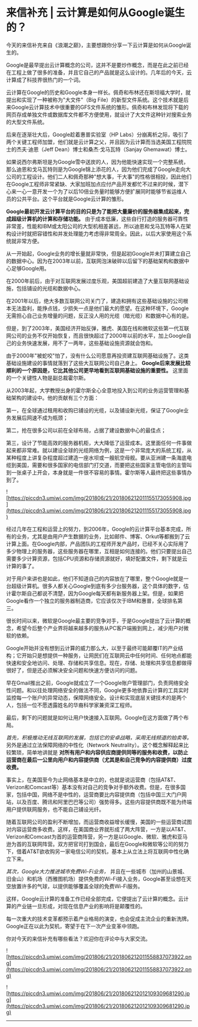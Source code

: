 # 来信补充 | 云计算是如何从Google诞生的？

今天的来信补充来自《浪潮之巅》，主要想跟你分享一下云计算是如何从Google诞生的。

Google是最早提出云计算概念的公司，这并不是要炒作概念，而是在此之前已经在工程上做了很多的准备，并且它自己的产品就是这么设计的。几年后的今天，云计算成了科技界很热门的一个词。

云计算在Google的历史和Google本身一样长。佩奇和布林还在斯坦福大学时，就提出和实现了一种被称为"大文件"（Big File）的新型文件系统。这个技术就是后来Google云计算技术中很重要的GFS文件系统的雏形。佩奇和布林发现将下载的网页存成单独文件或数据库文件都不方便使用，就设计了大文件这种针对搜索业务的大型文件系统。

后来在逐渐壮大后，Google趁着惠普实验室（HP Labs）分崩离析之际，吸引了两个关键工程师加盟，他们就是云计算之父，并且因为云计算而当选美国工程院院士的杰夫·迪恩（Jeff Dean）博士和桑杰·戈马瓦特（Sanjay Ghemawat）博士。

如果说西尔弗斯坦是为Google雪中送炭的人，因为他能快速实现一个完整系统，那么迪恩和戈马瓦特则是为Google锦上添花的人，因为他们完成了Google走向大公司的工程设计。他们二人和佩奇那种"想大事，干大事"的性格很相投，因此他们在Google工程师非常紧缺、大家加班加点应付产品开发都忙不过来的时候，潜下心来一心一意开发一个为了以后10倍业务量时能够方便扩展同时能够节省运维人员的公共平台。这个平台就是Google云计算的雏形。

 **Google最初开发云计算平台的目的只是为了能把大量廉价的服务器集成起来，完成超级计算机的计算和存储功能。** 由于成本低廉，这些自行打造的服务器可靠性非常差，性能和IBM或太阳公司的大型机相差甚远，所以迪恩和戈马瓦特等人在架构设计时就把容错性和并发处理能力考虑得非常周全。因此，以后大家使用这个系统就非常方便。

从一开始起，Google业务的增长量就非常快，但是起初Google并未打算建立自己的数据中心。因为在2003年以前，互联网泡沫破碎以后留下的基础架构和数据中心足够Google用。

在2000年前后，由于对互联网发展过度乐观，美国超前建造了大量互联网基础设施，包括铺设的光缆和数据中心。

在2001年以后，绝大多数互联网公司关门了，建造和拥有这些基础设施的公司根本无法盈利，能挣点钱，少损失一点是他们最大的愿望。在这种环境下，Google无需担心自己业务增量的问题，反正没人用的光缆（暗光缆）和数据中心有的是。

但是，到了2003年，美国经济开始反弹，雅虎、美国在线和微软这些第一代互联网公司的业务不仅开始恢复，而且很快超过了2000年以前的水平，加上Google自己的业务快速发展，用不了一两年，这些基础设施资源就会饱和。

由于2000年"被蛇咬"怕了，没有什么公司愿意再投资建互联网基础设施了。这类基础设施建设的事情就落到了这些大互联网公司自己身上。 **Google后来发展比较顺利的一个原因是，它比其他公司更早地看到互联网基础设施的重要性。** 这里面的一个关键性人物是副总裁霍尔斯。

从2003年起，大学教授出身的霍尔斯全心全意地投入到公司的业务运营管理和基础架构的建设中。他的贡献有三个方面：

第一，在全球通过租用和收购已铺设的光缆，以及铺设新光缆，保证了Google业务发展后网速不成为瓶颈；

第二，抢在很多公司以前在全球布局，占据了建设数据中心的最佳点；

第三，设计了节能高效的服务器机柜，大大降低了运营成本。这里面任何一件事做起来都非常难。就以建设全球的光缆网络为例，这是一个非常庞大的系统工程，从某种程度上讲复杂程度超过建造一座水坝或一艘航空母舰。要从亚洲建一条海底电缆到美国，需要和很多国家的电信部门打交道，而要把这些国家主管电信的主管叫到一张桌子上开会，本身就是一件很不容易的事情。霍尔斯等人最终把这些事情办到了。

![https://piccdn3.umiwi.com/img/201806/21/201806212011155173055908.jpg](https://piccdn3.umiwi.com/img/201806/21/201806212011155173055908.jpg)

经过几年在工程和运营上的努力，到2006年，Google的云计算平台基本完成，所有的业务，尤其是由用户产生数据的业务，比如邮件、博客、Orkut等都搬到了云计算上面。在Google内部，产品团队的工程师开发产品时，已经不关心实际用了多少物理上的服务器，这些服务器在哪里，互相是如何连接的。他们只要提出自己需要多少计算资源，包括CPU资源和存储资源就好，填好配置文件，剩下就是云计算的事了。

对于用户来讲也是如此，他们不知道自己的内容放在了哪里，整个Google就是一台超级计算机。很多人都关心Google到底有多少台服务器，这个具体的数字，估计霍尔斯自己都说不清楚，因为Google每天都有新服务器上架。但是，如果把Google看作一个独立的服务器制造商，它应该仅次于IBM和惠普，全球排名第三。

很长时间以来，微软是Google最主要的竞争对手，于是Google提出了云计算的概念，希望今后整个产业界将越来越多的服务从PC客户端搬到网上，减少用户对微软的依赖。

Google开始并没有想到云计算的威力那么大，以至于最终可能颠覆IT的产业结构；它开始只是想提供一种服务，让网民们在互联网云中任何时间、任何地点都能快速和安全地访问、处理、存储和共享信息。现在，存储、处理和共享信息都做得很好了，但是还必须解决安全问题和快速方便访问的问题。

早在Gmail推出之前，Google就成立了一个Google账户管理部门，负责网络安全性问题。和以往处理网络安全的做法不同，Google更多地依靠云计算的工具实时监控每一个账户的异常动态，保障网络安全。设计和实现底层关键技术的是两个人，包括一位不愿透露姓名的华裔科学家兼资深工程师。

最后，剩下的问题就是如何让用户快速接入互联网。Google在这方面做了两个布局。

 *首先，积极推动无线互联网的发展，包括它的安卓战略，采用无线频道的拍卖等。* 另外是通过立法保障网络的中性化（Network Neutrality）。这个概念解释起来比较繁琐，简单地讲就是 **对所有用户和内容供应商提供同等的服务和收费，以防止运营商在最后一公里向用户和内容提供商（尤其是和自己竞争的内容提供商）过度收费。**

事实上，在美国至今为止网络基本是中立的，也就是说运营商（包括AT&T、Verizon和Comcast等）基本没有对自己的竞争对手额外收费。但是，在很多国家，包括中国，网络不是中性的，运营商要比内容提供商（包括中国三大门户网站，以及百度、腾讯和阿里巴巴等公司）强势得多。这些内容提供商既不能为终端用户提供联网服务，也不能自己铺设光纤。

随着互联网公司的盈利不断增加，而运营商收益增长缓慢，美国的一些运营商试图对内容运营商多收费。这样，在美国商业界就形成了两大阵营，一方是以AT&T、Verizon和Comcast为首的运营商阵营，另一方是以Google、微软、雅虎和亚马逊为首的互联网阵营。双方把官司打到国会，最后在Google和微软等公司的努力下，借着AT&T欲收购另一家电信公司的契机，基本上从立法上将互联网中性化确立下来。

 *其次，Google大力推进城市免费Wi-Fi业务，* 并且在一些城市（加州的山景城、旧金山）和机场（西雅图机场）提供免费的Wi-Fi接入业务，Google甚至设想在天空放置许多的气球，以提供能够覆盖全球的免费Wi-Fi服务。

这样，Google云计算的准备工作已经全部完成，它便提出了云计算的概念。云计算的产业链一旦形成，对现在信息产业的影响将是颠覆性的。

每一次重大的技术变革都预示着产业格局的演变，也会促成主流企业的重新洗牌。Google正在以此为契机，寄望于在下一次产业变革中领跑。

你对今天的来信补充有哪些看法？欢迎你在评论中与大家交流。

![https://piccdn3.umiwi.com/img/201806/21/201806212011558837073922.png](https://piccdn3.umiwi.com/img/201806/21/201806212011558837073922.png)

![https://piccdn3.umiwi.com/img/201806/21/201806212012109309681290.jpg](https://piccdn3.umiwi.com/img/201806/21/201806212012109309681290.jpg)

---
